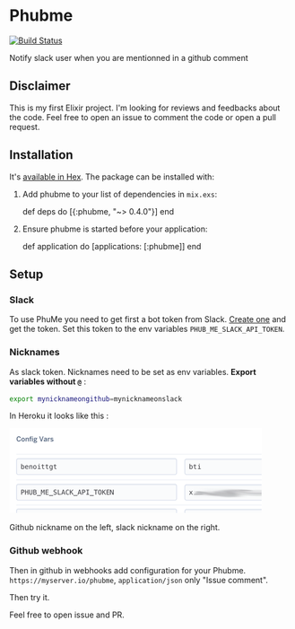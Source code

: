 # Phubme

[![Build Status](https://travis-ci.org/benoittgt/PhubMe.svg)](https://travis-ci.org/benoittgt/PhubMe)

Notify slack user when you are mentionned in a github comment

## Disclaimer

This is my first Elixir project. I'm looking for reviews and feedbacks about the code. Feel free to open an issue to comment the code or open a pull request.

## Installation

It's [available in Hex](https://hex.pm/packages/phubme/0.0.3). The package can be installed with:

  1. Add phubme to your list of dependencies in `mix.exs`:

        def deps do
          [{:phubme, "~> 0.4.0"}]
        end

  2. Ensure phubme is started before your application:

        def application do
          [applications: [:phubme]]
        end

## Setup

### Slack
To use PhuMe you need to get first a bot token from Slack. [Create one](https://api.slack.com/bot-users) and get the token.
Set this token to the env variables `PHUB_ME_SLACK_API_TOKEN`.

### Nicknames
As slack token. Nicknames need to be set as env variables. **Export variables without `@`** :
```sh
export mynicknameongithub=mynicknameonslack
```

In Heroku it looks like this :

![](heroku_envs.png)

Github nickname on the left, slack nickname on the right.

### Github webhook

Then in github in webhooks add configuration for your Phubme. `https://myserver.io/phubme`, `application/json` only "Issue comment".

Then try it.

Feel free to open issue and PR.

